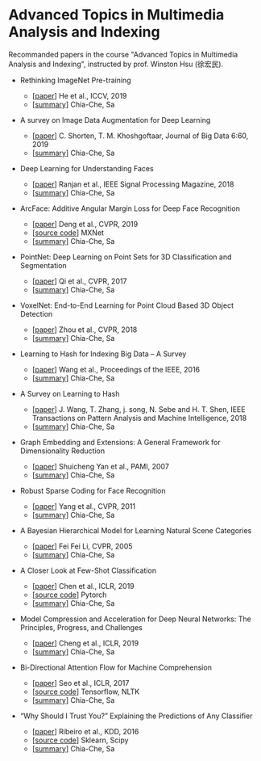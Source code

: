 # Advanced Topics in Multimedia Analysis and Indexing
Recommanded papers in the course "Advanced Topics in Multimedia Analysis and Indexing", instructed by prof. Winston Hsu (徐宏民).

- Rethinking ImageNet Pre-training
  - [[paper](https://arxiv.org/pdf/1811.08883.pdf)] He et al., ICCV, 2019
  - [[summary](./rethinking_imagenet_pre-training.md)] Chia-Che, Sa

- A survey on Image Data Augmentation for Deep Learning
  - [[paper](https://journalofbigdata.springeropen.com/track/pdf/10.1186/s40537-019-0197-0)] C. Shorten, T. M. Khoshgoftaar, Journal of Big Data 6:60, 2019
  - [[summary](./a_survey_on_image_data_augmentation_for_deep_learning.md)] Chia-Che, Sa

- Deep Learning for Understanding Faces
  - [[paper](https://ieeexplore.ieee.org/stamp/stamp.jsp?tp=&arnumber=8253595)] Ranjan et al., IEEE Signal Processing Magazine, 2018
  - [[summary](./deep_learning_for_understanding_faces.md)] Chia-Che, Sa

- ArcFace: Additive Angular Margin Loss for Deep Face Recognition
  - [[paper](https://arxiv.org/pdf/1801.07698.pdf)] Deng et al., CVPR, 2019
  - [[source code](https://github.com/deepinsight/insightface)] MXNet
  - [[summary](./arcface-additive_angular_margin_loss_for_deep_face_recognition.md)] Chia-Che, Sa
  
- PointNet: Deep Learning on Point Sets for 3D Classification and Segmentation
  - [[paper](https://arxiv.org/pdf/1612.00593.pdf)] Qi et al., CVPR, 2017
  - [[summary](./pointnet-deep_learning_on_point_sets_for_3d_classification_and_segmentation.md)] Chia-Che, Sa

- VoxelNet: End-to-End Learning for Point Cloud Based 3D Object Detection
  - [[paper](https://arxiv.org/pdf/1711.06396.pdf)] Zhou et al., CVPR, 2018
  - [[summary](./voxelnet-end-to-end_learning_for_point_cloud_based_3d_object_detection.md)] Chia-Che, Sa

- Learning to Hash for Indexing Big Data – A Survey
  - [[paper](https://arxiv.org/pdf/1509.05472.pdf)] Wang et al., Proceedings of the IEEE, 2016
  - [[summary](./learning_to_hash_for_indexing_big_data-a_survey.md)] Chia-Che, Sa
  
- A Survey on Learning to Hash
  - [[paper](https://arxiv.org/pdf/1606.00185.pdf)] J. Wang, T. Zhang, j. song, N. Sebe and H. T. Shen, IEEE Transactions on Pattern Analysis and Machine Intelligence, 2018
  - [[summary](./a_survey_on_learning_to_hash.md)] Chia-Che, Sa
  
- Graph Embedding and Extensions: A General Framework for Dimensionality Reduction
  - [[paper](https://ieeexplore.ieee.org/stamp/stamp.jsp?tp=&arnumber=4016549)] Shuicheng Yan et al., PAMI, 2007
  - [[summary](./graph_embedding_and_extensions-a_general_framework_for_dimensionality_reduction.md)] Chia-Che, Sa
  
- Robust Sparse Coding for Face Recognition
  - [[paper](https://ieeexplore.ieee.org/stamp/stamp.jsp?tp=&arnumber=5995393)] Yang et al., CVPR, 2011
  - [[summary](./robust_sparse_coding_for_face_recognition.md)] Chia-Che, Sa

- A Bayesian Hierarchical Model for Learning Natural Scene Categories
  - [[paper](http://vision.stanford.edu/documents/Fei-FeiPerona2005.pdf)] Fei Fei Li, CVPR, 2005
  - [[summary](./a_bayesian_hierarchical_model_for_learning_natural_scene_categories.md)] Chia-Che, Sa

- A Closer Look at Few-Shot Classification
  - [[paper](https://openreview.net/pdf?id=HkxLXnAcFQ)] Chen et al., ICLR, 2019
  - [[source code](https://github.com/wyharveychen/CloserLookFewShot)] Pytorch
  - [[summary](./a_closer_look_at_few-shot_classification.md)] Chia-Che, Sa
  
- Model Compression and Acceleration for Deep Neural Networks: The Principles, Progress, and Challenges
  - [[paper](https://ieeexplore.ieee.org/stamp/stamp.jsp?tp=&arnumber=8253600)] Cheng et al., ICLR, 2019
  - [[summary](./model_compression_and_acceleration_for_deep_neural_networks-the_principles_progress_and_challenges.md)] Chia-Che, Sa
  
- Bi-Directional Attention Flow for Machine Comprehension
  - [[paper](https://arxiv.org/pdf/1611.01603.pdf)] Seo et al., ICLR, 2017
  - [[source code](https://github.com/allenai/bi-att-flow)] Tensorflow, NLTK
  - [[summary](./bi-directional_attention_flow_for_machine_comprehension.md)] Chia-Che, Sa
  
- “Why Should I Trust You?” Explaining the Predictions of Any Classifier
  - [[paper](https://arxiv.org/pdf/1602.04938.pdf)] Ribeiro et al., KDD, 2016
  - [[source code](https://github.com/marcotcr/lime-experiments)] Sklearn, Scipy
  - [[summary](./why_should_i_trust_you_explaining_the_predictions_of_any_classifier.md)] Chia-Che, Sa
